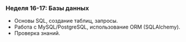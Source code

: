 ### Неделя 16-17: Базы данных
- Основы SQL, создание таблиц, запросы.
- Работа с MySQL/PostgreSQL, использование ORM (SQLAlchemy).
- Проверка знаний.
